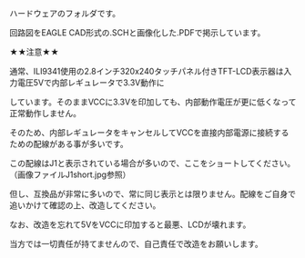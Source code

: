 ハードウェアのフォルダです。

回路図をEAGLE CAD形式の.SCHと画像化した.PDFで掲示しています。


★★注意★★

通常、ILI9341使用の2.8インチ320x240タッチパネル付きTFT-LCD表示器は入力電圧5Vで内部レギュレータで3.3V動作に

しています。そのままVCCに3.3Vを印加しても、内部動作電圧が更に低くなって正常動作しません。

そのため、内部レギュレータをキャンセルしてVCCを直接内部電源に接続するための配線がある事が多いです。

この配線はJ1と表示されている場合が多いので、ここをショートしてください。（画像ファイルJ1short.jpg参照）

但し、互換品が非常に多いので、常に同じ表示とは限りません。配線をご自身で追いかけて確認の上、改造してください。

なお、改造を忘れて5VをVCCに印加すると最悪、LCDが壊れます。

当方では一切責任が持てませんので、自己責任で改造をお願いします。
